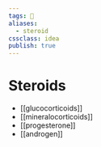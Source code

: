 ```yaml
---
tags: 💨
aliases: 
  - steroid
cssclass: idea
publish: true
---
```

# Steroids

 - [[glucocorticoids]]
 - [[mineralocorticoids]]
 - [[progesterone]]
 - [[androgen]]

